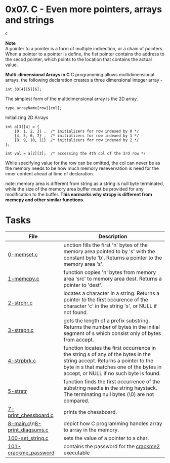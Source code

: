 # 0x07. C - Even more pointers, arrays and strings
`C`

**Note**  
A pointer to a pointer is a form of multiple indirection, or a chain of pointers. When a pointer to a pointer is define, the fist pointer contains the address to the secod pointer, which points to the location that contains the actual value.

**Multi-dimensional Arrays in C**
C programming allows multidimensional arrays. the following declaration creates a three dimensional integer array -
```
int 3D[4][5][6];
```
The simplest form of the multidimensional array is the 2D array.
```
type arrayName[row][col];
```
Initializing 2D Arrays
```
int a[3][4] = {
    {0, 1, 2, 3} ,	/* initializers for row indexed by 0 */
    {4, 5, 6, 7} ,	/* initializers for row indexed by 1 */
    {8, 9, 10, 11}	/* initializers for row indexed by 2 */
};

int val = a[2][3];	/* accessing the 4th col of the 3rd row */
```
While specifying value for the row can be omitted, the col can never be as the memory needs to be how much memory resevervation is need for the inner content ahead at time of declaration.

note: memory area is different from string as a string is null byte terminated, while the size of the memory area buffer must be provided for any modification to the buffer. **This earmarks why strcpy is different from memcpy and other similar functions.**

# Tasks
| File | Description |
|------|-------------|
[0-memset.c](./0-memset.c) | unction fills the first 'n' bytes of the memory area pointed to by 's' with the constant byte 'b'. Returns a pointer to the memory area 's'.
[1-memcpy.c](./1-memcpy.c) |  function copies 'n' bytes from memory area 'src' to memory area dest. Returns a pointer to 'dest'.
[2-strchr.c](./2-strchr.c) | locates a character in a string. Returns a pointer to the first occurence of the character 'c' in the string 's', or NULL if not found.
[3-strspn.c](./3-strspn.c) | gets the length of a prefix substring. Returns the number of bytes in the initial segment of s which consist only of bytes from accept.
[4-strpbrk.c](./4-strpbrk.c) |  function locates the first occurrence in the string s of any of the bytes in the string accept. Returns a pointer to the byte in s that matches one of the bytes in accept, or NULL if no such byte is found.
[5-strstr](./5-strstr) | function finds the first occurrence of the substring needle in the string haystack. The terminating null bytes (\0) are not compared.
[7-print_chessboard.c](./7-print_chessboard.c) | prints the chessboard.
[8-main.c](./8-main.c)\n[8-print_diagsums.c](./8-print_diagsums.c) | depict how C programming handles array to array in the memory.
[100-set_string.c](./100-set_string.c) | sets the value of a pointer to a char.
[101-crackme_password](./101-crackme_password) | contains the password for the [crackme2](https://github.com/holbertonschool/0x06.c) executable
